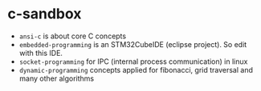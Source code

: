 # c-sandbox


- `ansi-c` is about core C concepts
- `embedded-programming` is an STM32CubeIDE (eclipse project). So edit with this IDE.
- `socket-programming` for IPC (internal process communication) in linux
- `dynamic-programming` concepts applied for fibonacci, grid traversal and many other algorithms
